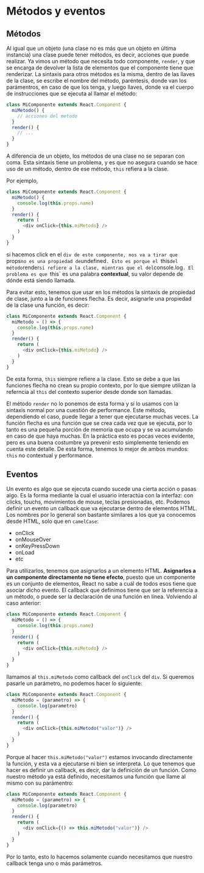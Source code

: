 # Métodos y eventos

## Métodos

Al igual que un objeto (una clase no es más que un objeto en última instancia) una clase puede tener métodos, es decir, acciones que puede realizar. Ya vimos un método que necesita todo componente, `render`, y que se encarga de devolver la lista de elementos que el componente tiene que renderizar. La sintaxis para otros métodos es la misma, dentro de las llaves de la clase, se escribe el nombre del método, paréntesis, donde van los parámentros, en caso de que los tenga, y luego llaves, donde va el cuerpo de instrucciones que se ejecuta al llamar el método:

```javascript
class MiComponente extends React.Component {
  miMetodo() {
    // acciones del metodo
  }
  render() {
    // ...
  }
}
```

A diferencia de un objeto, los métodos de una clase no se separan con coma. Esta sintaxis tiene un problema, y es que no asegura cuando se hace uso de un método, dentro de ese método, `this` refiera a la clase.

Por ejemplo, 

```javascript
class MiComponente extends React.Component {
  miMetodo() {
    console.log(this.props.name)
  }
  render() {
    return (
      <div onClick={this.miMetodo} />
    )
  }
}
```

si hacemos click en el `div de este componente, nos va a tirar que `props` no es una propiedad de `undefined`. Esto es porque el `this` del método `render` sí refiere a la clase, mientras que el del `console.log`. El problema es que `this` es una palabra **contextual**, su valor depende de dónde está siendo llamada.

Para evitar esto, tenemos que usar en los métodos la sintaxis de propiedad de clase, junto a la de funciones flecha. Es decir, asignarle una propiedad de la clase una función, es decir:


```javascript
class MiComponente extends React.Component {
  miMetodo = () => {
    console.log(this.props.name)
  }
  render() {
    return (
      <div onClick={this.miMetodo} />
    )
  }
}
```

De esta forma, `this` siempre refiere a la clase. Esto se debe a que las funciones flecha no crean su propio contexto, por lo que siempre utilizan la referncia al `this` del contexto superior desde donde son llamadas.

El método `render` no lo ponemos de esta forma y sí lo usamos con la sintaxis normal por una cuestión de performance. Este método, dependiendo el caso, puede llegar a tener que ejecutarse muchas veces. La función flecha es una función que se crea cada vez que se ejecuta, por lo tanto es una pequeña porción de memoria que ocupa y se va acumulando en caso de que haya muchas. En la práctica esto es pocas veces evidente, pero es una buena costumbre ya prevenir esto simplemente teniendo en cuenta este detalle. De esta forma, tenemos lo mejor de ambos mundos: `this` no contextual y performance.


## Eventos

Un evento es algo que se ejecuta cuando sucede una cierta acción o pasas algo. Es la forma mediante la cual el usuario interactúa con la interfaz: con clicks, touchs, movimientos de mouse, teclas presionadas, etc. Podemos definir un evento un callback que va ejecutarse dentro de elementos HTML. Los nombres por lo general son bastante similares a los que ya conocemos desde HTML, solo que en `camelCase`:

  * onClick
  * onMouseOver
  * onKeyPressDown
  * onLoad
  * etc

Para utilizarlos, tenemos que asignarlos a un elemento HTML. **Asignarlos a un componente directamente no tiene efecto**, puesto que un componente es un conjunto de elementos, React no sabe a cuál de todos esos tiene que asociar dicho evento. El callback que definimos tiene que ser la referencia a un método, o puede ser la declaración de una función en línea. Volviendo al caso anterior:


```javascript
class MiComponente extends React.Component {
  miMetodo = () => {
    console.log(this.props.name)
  }
  render() {
    return (
      <div onClick={this.miMetodo} />
    )
  }
}
```

llamamos al `this.miMetodo` como callback del `onClick` del `div`. Si queremos pasarle un parámetro, no podemos hacer lo siguiente:

```javascript
class MiComponente extends React.Component {
  miMetodo = (parametro) => {
    console.log(parametro)
  }
  render() {
    return (
      <div onClick={this.miMetodo("valor")} />
    )
  }
}
```

Porque al hacer `this.miMetodo("valor")` estamos invocando directamente la función, y esta va a ejecutarse ni bien se interpreta. Lo que tenemos que hacer es definir un callback, es decir, dar la definición de un función. Como nuestro método ya está definido, necesitamos una función que llame al mismo con su parámentro:

```javascript
class MiComponente extends React.Component {
  miMetodo = (parametro) => {
    console.log(parametro)
  }
  render() {
    return (
      <div onClick={() => this.miMetodo("valor")} />
    )
  }
}
```
Por lo tanto, esto lo hacemos solamente cuando necesitamos que nuestro callback tenga uno o más parámetros.
